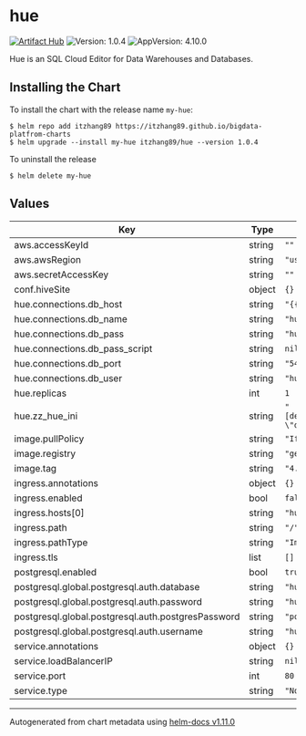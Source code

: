 # hue

[![Artifact Hub](https://img.shields.io/endpoint?url=https://artifacthub.io/badge/repository/hue)](https://artifacthub.io/packages/helm/bigdata-charts/hue) ![Version: 1.0.4](https://img.shields.io/badge/Version-1.0.4-informational?style=flat-square) ![AppVersion: 4.10.0](https://img.shields.io/badge/AppVersion-4.10.0-informational?style=flat-square)

Hue is an SQL Cloud Editor for Data Warehouses and Databases.

## Installing the Chart

To install the chart with the release name `my-hue`:

```console
$ helm repo add itzhang89 https://itzhang89.github.io/bigdata-platfrom-charts
$ helm upgrade --install my-hue itzhang89/hue --version 1.0.4
```
To uninstall the release

```console
$ helm delete my-hue
```

## Values

| Key | Type | Default | Description |
|-----|------|---------|-------------|
| aws.accessKeyId | string | `""` |  |
| aws.awsRegion | string | `"us-east-1"` |  |
| aws.secretAccessKey | string | `""` |  |
| conf.hiveSite | object | `{}` |  |
| hue.connections.db_host | string | `"{{ template \"hue.fullname\" . }}-postgresql"` |  |
| hue.connections.db_name | string | `"hue"` |  |
| hue.connections.db_pass | string | `"hue"` |  |
| hue.connections.db_pass_script | string | `nil` |  |
| hue.connections.db_port | string | `"5432"` |  |
| hue.connections.db_user | string | `"hue"` |  |
| hue.replicas | int | `1` |  |
| hue.zz_hue_ini | string | `"[desktop]\nsecret_key=hue123\napp_blacklist=filebrowser,search,hbase,security,jobbrowser,oozie\ndjango_debug_mode=false\ngunicorn_work_class=sync\nenable_prometheus=true\n\n[[task_server]]\nenabled=false\nbroker_url=redis://redis:6379/0\nresult_cache='{\"BACKEND\": \"django_redis.cache.RedisCache\", \"LOCATION\": \"redis://redis:6379/0\", \"OPTIONS\": {\"CLIENT_CLASS\": \"django_redis.client.DefaultClient\"},\"KEY_PREFIX\": \"queries\"}'\ncelery_result_backend=redis://redis:6379/0\n"` |  |
| image.pullPolicy | string | `"IfNotPresent"` |  |
| image.registry | string | `"gethue/hue"` |  |
| image.tag | string | `"4.10.0"` |  |
| ingress.annotations | object | `{}` |  |
| ingress.enabled | bool | `false` |  |
| ingress.hosts[0] | string | `"hue.local"` |  |
| ingress.path | string | `"/"` |  |
| ingress.pathType | string | `"ImplementationSpecific"` |  |
| ingress.tls | list | `[]` |  |
| postgresql.enabled | bool | `true` |  |
| postgresql.global.postgresql.auth.database | string | `"hue"` |  |
| postgresql.global.postgresql.auth.password | string | `"hue"` |  |
| postgresql.global.postgresql.auth.postgresPassword | string | `"postgres"` |  |
| postgresql.global.postgresql.auth.username | string | `"hue"` |  |
| service.annotations | object | `{}` |  |
| service.loadBalancerIP | string | `nil` |  |
| service.port | int | `80` |  |
| service.type | string | `"NodePort"` |  |

----------------------------------------------
Autogenerated from chart metadata using [helm-docs v1.11.0](https://github.com/norwoodj/helm-docs/releases/v1.11.0)